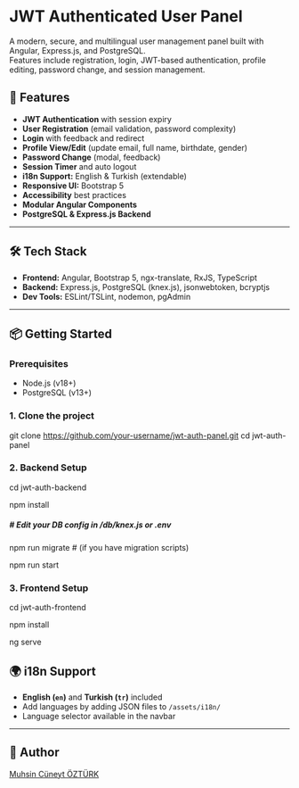 # JWT Authenticated User Panel

A modern, secure, and multilingual user management panel built with Angular, Express.js, and PostgreSQL.  
Features include registration, login, JWT-based authentication, profile editing, password change, and session management.

## 🚀 Features

- **JWT Authentication** with session expiry
- **User Registration** (email validation, password complexity)
- **Login** with feedback and redirect
- **Profile View/Edit** (update email, full name, birthdate, gender)
- **Password Change** (modal, feedback)
- **Session Timer** and auto logout
- **i18n Support:** English & Turkish (extendable)
- **Responsive UI:** Bootstrap 5
- **Accessibility** best practices
- **Modular Angular Components**
- **PostgreSQL & Express.js Backend**

---

## 🛠️ Tech Stack

- **Frontend:** Angular, Bootstrap 5, ngx-translate, RxJS, TypeScript
- **Backend:** Express.js, PostgreSQL (knex.js), jsonwebtoken, bcryptjs
- **Dev Tools:** ESLint/TSLint, nodemon, pgAdmin

---

## 📦 Getting Started

### Prerequisites

- Node.js (v18+)
- PostgreSQL (v13+)

### 1. Clone the project

git clone https://github.com/your-username/jwt-auth-panel.git
cd jwt-auth-panel

### 2. Backend Setup

cd jwt-auth-backend

npm install

##### # Edit your DB config in /db/knex.js or .env

npm run migrate    # (if you have migration scripts)

npm run start

### 3. Frontend Setup

cd jwt-auth-frontend

npm install

ng serve

## 🌍 i18n Support

- **English (`en`)** and **Turkish (`tr`)** included
- Add languages by adding JSON files to `/assets/i18n/`
- Language selector available in the navbar

---

## 👤 Author

[Muhsin Cüneyt ÖZTÜRK](https://github.com/mcuneytozturkc)
